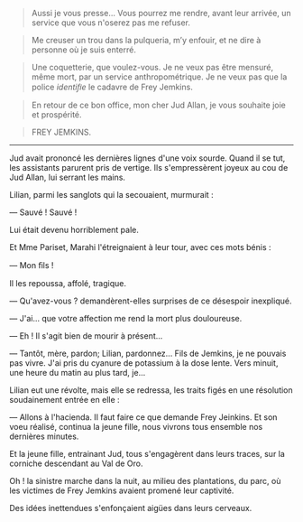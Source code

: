 > Aussi je vous presse... Vous pourrez me rendre, avant leur arrivée, un
  service que vous n'oserez pas me refuser.

> Me creuser un trou dans la pulqueria, m’y enfouir, et ne dire à personne
  où je suis enterré.

> Une coquetterie, que voulez-vous. Je ne veux pas être mensuré, même
  mort, par un service anthropométrique. Je ne veux pas que la police
  _identiﬁe_ le cadavre de Frey Jemkins.

> En retour de ce bon office, mon cher Jud Allan, je vous souhaite joie
  et prospérité.

> FREY JEMKINS.

-----

Jud avait prononcé les dernières lignes d'une voix sourde. Quand il se tut,
les assistants parurent pris de vertige. Ils s'empressèrent joyeux au cou de
Jud Allan, lui serrant les mains.

Lilian, parmi les sanglots qui la secouaient, murmurait :

— Sauvé ! Sauvé !

Lui était devenu horriblement pale.

Et Mme Pariset, Marahi l'étreignaient à leur tour, avec ces mots bénis :

— Mon ﬁls !

Il les repoussa, affolé, tragique.

— Qu'avez-vous ? demandèrent-elles surprises de ce désespoir inexpliqué.

— J'ai... que votre affection me rend la mort plus douloureuse.

— Eh ! Il s'agit bien de mourir à présent...

— Tantôt, mère, pardon; Lilian, pardonnez... Fils de Jemkins, je ne pouvais
pas vivre. J'ai pris du cyanure de potassium à la dose lente. Vers minuit,
une heure du matin au plus tard, je...

Lilian eut une révolte, mais elle se redressa, les traits figés en une
résolution soudainement entrée en elle :

— Allons à l'hacienda. Il faut faire ce que demande Frey Jeinkins. Et son
voeu réalisé, continua la jeune fille, nous vivrons tous ensemble nos
dernières minutes.

Et la jeune fille, entrainant Jud, tous s'engagèrent dans leurs traces, sur
la corniche descendant au Val de Oro.

Oh ! la sinistre marche dans la nuit, au milieu des plantations, du parc,
où les victimes de Frey Jemkins avaient promené leur captivité.

Des idées inettendues s'enfonçaient aigües dans leurs cerveaux.
